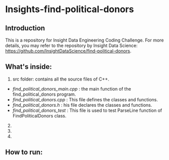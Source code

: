 # Insights-find-political-donors

## Introduction 

This is a repository for Insight Data Engineering Coding Challenge. For more details, you may refer to the repository by Insight Data Science: https://github.com/InsightDataScience/find-political-donors.

## What's inside:
1. src folder: contains all the source files of C++.
* *find_political_donors_main.cpp* : the main function of the find_political_donors program.
* *find_political_donors.cpp* : This file defines the classes and functions.
* *find_political_donors.h* : his file declares the classes and functions.
* *find_political_donors_test* : This file is used to test ParseLine function of FindPoliticalDonors class.

2. 
3.
4.

## How to run:
